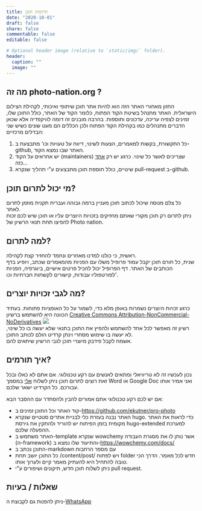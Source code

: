 ```yaml
---
title: תרומות תוכן
date: "2020-10-01"
draft: false
share: false
commentable: false
editable: false

# Optional header image (relative to `static/img/` folder).
header:
  caption: ""
  image: ""
---
```

## מה זה photo-nation.org ?
החזון מאחורי האתר הזה הוא להיות אתר תוכן שיתופי ואיכותי, לקהילת הצילום הישראלית. 
האתר מתנהל בשיטת הקוד הפתוח, כלומר הקוד של האתר, כולל התוכן שלו, זמינים לצפיה עריכה, עדכונים ותוספות.
בהרבה מובנים זה דומה לוויקפדיה אלא שכאן הדברים מתנהלים כמו בקהילת הקוד הפתוח ולכן הכללים הם מעט שונים כשיש שני הבדלים מרכזיים:
1. כל התקשורת, בקשות למאמרים, הצעות לשינוי, דיווח על טעויות וכו' מתבצעת ב-github, האתר שבו נמצא הקוד.
2. יש אחראים על הקוד (maintainers) שצריכים לאשר כל שינוי. כרגע יש רק [אחד](/author/ערן-קוטנר/) כזה...
3. שינויים, כולל תוספת תוכן מתבצעים ע"י תהליך שנקרא pull-request ב-github.


## מי יכול לתרום תוכן?
כל צלם מנוסה שיכול לכתוב תוכן מעניין ברמה גבוהה ועברית תקנית מוזמן לתרום לאתר.  
ניתן לתרום רק תוכן מקורי שאתם מחזיקים בזכויות היוצרים עליו או תוכן שיש לכם זכות להפיצו תחת תנאי הרשיון של Photo nation.

## למה לתרום?
ראשית, כי כולנו למדנו מאחרים ונחמד להחזיר קצת לקהילה.  
שנית, כל תורם תוכן יקבל עמוד פרופיל משלו עם הפניות מהמאמרים שכתב, ויופיע בדף הכותבים של האתר. דף הפרופיל יכול להכיל פרטים אישיים, ביוגרפיה, הפניות לפורטפוליו עבודות, קישורים לקשתות חברתיות וכו'.

## מה לגבי זכויות יוצרים?
כרגע זכויות היוצרים נשמרות באופן מלא כדי, לשמור על כל האופציות פתוחות. בעתיד הכוונה היא להשתמש ברשיון [Creative Commons Attribution-NonCommercial-NoDerivatives](http://creativecommons.org/licenses/by-nc-nd/4.0/)
![](https://i.creativecommons.org/l/by-nc-nd/4.0/88x31.png)  
רשיון זה מאפשר לכל אחד להשתמש ולהפיץ את התוכן בתנאי שלא יעשה בו כל שינוי, לא יעשה בו שימוש מסחרי וינתן קרדיט הולם לכותב התוכן.  
אשמח לקבל פידבק מיוצרי תוכן לגבי הרשיון שיתאים להם.  

## איך תורמים?
נכון לעכשיו זה לא טריוויאלי ומתאים לאנשים עם רקע טכנולוגי. 
אם אתם לא כאלו ובכל זאת רוצים לתרום תוכן ניתן לשלוח [אלי](/author/ערן-קוטנר/) במסמך Word או Google Doc ואני אמיר אותו עבורכם. כל הקרדיט ישאר שלכם.  
  
אם יש לכם רקע טכנולוגי אתם אמורים להבין ולהסתדר עם ההסבר הבא:
* קוד האתר וכל התוכן זמינים ב-https://github.com/ekutner/pro-photo  
* האתר נבנה בעזרת כלי לבניית אתרים סטטיים שנקרא hugo. כדי לראות את האתר מקומית בזמן הפיתוח יש להוריד ולהתקין את גירסת hugo-extended למערכת ההפעלה שלכם.
* האתר משתמש ב-template שנקרא wowchemy אשר נותן לו את מסגרת העבודה (ה-framework) והתיעוד שלו נמצא ב-https://wowchemy.com/docs/
* התוכן נכתב ב-markdown עם מספר הרחבות
* כל התוכן יושב תחת /content/post/ ויש לפתוח folder חדש לכל מאמר. הדרך הכי טובה להתחיל היא להעתיק מאמר קיים ולערוך אותו.
* ניתן לשלוח תוכן חדש, תיקונים ושיפורים ע"י pull request.


## שאלות / בעיות
ניתן להפנות גם לקבוצת ה-[WhatsApp](https://chat.whatsapp.com/LP9CfRazBAlGEiIXP5rifg)





